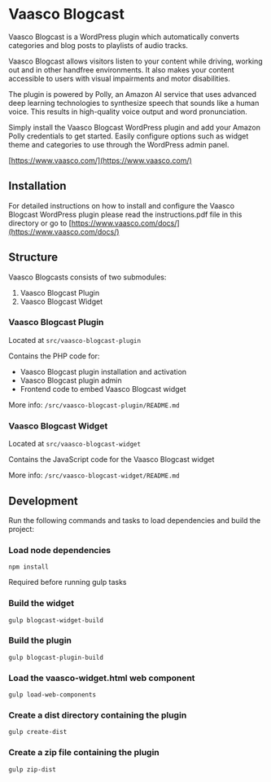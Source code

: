 # Vaasco Blogcast

Vaasco Blogcast is a WordPress plugin which automatically converts categories and blog posts to playlists of audio tracks.

Vaasco Blogcast allows visitors listen to your content while driving, working out and in other handfree environments. It also makes your content accessible to users with visual impairments and motor disabilities.

The plugin is powered by Polly, an Amazon AI service that uses advanced deep learning technologies to synthesize speech that sounds like a human voice. This results in high-quality voice output and word pronunciation.

Simply install the Vaasco Blogcast WordPress plugin and add your Amazon Polly credentials to get started. Easily configure options such as widget theme and categories to use through the WordPress admin panel.

[https://www.vaasco.com/](https://www.vaasco.com/)


## Installation

For detailed instructions on how to install and configure the Vaasco Blogcast WordPress plugin please read the instructions.pdf file in this directory or go to [https://www.vaasco.com/docs/](https://www.vaasco.com/docs/)


## Structure

Vaasco Blogcasts consists of two submodules:

1. Vaasco Blogcast Plugin
2. Vaasco Blogcast Widget

### Vaasco Blogcast Plugin

Located at `src/vaasco-blogcast-plugin`

Contains the PHP code for:

- Vaasco Blogcast plugin installation and activation
- Vaasco Blogcast plugin admin
- Frontend code to embed Vaasco Blogcast widget

More info: `/src/vaasco-blogcast-plugin/README.md`

### Vaasco Blogcast Widget

Located at `src/vaasco-blogcast-widget`

Contains the JavaScript code for the Vaasco Blogcast widget

More info: `/src/vaasco-blogcast-widget/README.md`

## Development

Run the following commands and tasks to load dependencies and build the project:

### Load node dependencies

`npm install`	

Required before running gulp tasks

### Build the widget

`gulp blogcast-widget-build`

### Build the plugin

`gulp blogcast-plugin-build`

### Load the vaasco-widget.html web component

`gulp load-web-components`

### Create a dist directory containing the plugin

`gulp create-dist`

### Create a zip file containing the plugin

`gulp zip-dist`
